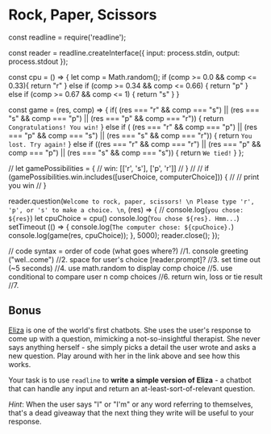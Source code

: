 # Rock, Paper, Scissors
const readline = require('readline');

const reader = readline.createInterface({
  input: process.stdin,
  output: process.stdout
});

const cpu = () => {
let comp = Math.random();
  if (comp >= 0.0 && comp <= 0.33){
    return "r"
  } else if (comp >= 0.34 && comp <= 0.66) {
    return "p"
  } else if (comp >= 0.67 && comp <= 1) {
    return "s"
  }
}

const game = (res, comp) => {
  if( (res === "r" && comp === "s") || (res === "s" && comp === "p") || (res === "p" && comp === "r")) {
    return `Congratulations! You win!`
  } else if ( (res === "r" && comp === "p") || (res === "p" && comp === "s") || (res === "s" && comp === "r")) {
    return `You lost. Try again!`
  } else if ((res === "r" && comp === "r") || (res === "p" && comp === "p") || (res === "s" && comp === "s")) {
    return `We tied!`
  }
};

// let gamePossibilities = {
//   win: [['r', 's'], ['p', 'r']]
// }
//
// if (gamePossibilities.win.includes([userChoice, computerChoice])) {
//   // print you win
// }

reader.question(`Welcome to rock, paper, scissors! \n Please type 'r', 'p', or 's' to make a choice. \n`, (res) => {
  // console.log(`you chose: ${res}`)
  let cpuChoice = cpu()
  console.log(`You chose ${res}. Hmm...`)
  setTimeout (() => {
    console.log(`The computer chose: ${cpuChoice}.`)
    console.log(game(res, cpuChoice));
  }, 5000);
  reader.close();
});

// code syntax = order of code (what goes where?)
//1. console greeting ("wel..come")
//2. space for user's choice [reader.prompt]?
//3. set time out (~5 seconds)
//4. use math.random to display comp choice
//5. use conditional to compare user n comp choices
//6. return win, loss or tie result
//7.


## Bonus

[Eliza](http://psych.fullerton.edu/mbirnbaum/psych101/Eliza.htm) is one of the world's first chatbots. She uses the user's response to come up with a question, mimicking a not-so-insightful therapist. She never says anything herself - she simply picks a detail the user wrote and asks a new question. Play around with her in the link above and see how this works.

Your task is to use `readline` to **write a simple version of Eliza** - a chatbot that can handle any input and return an at-least-sort-of-relevant question.

*Hint*: When the user says "I" or "I'm" or any word referring to themselves, that's a dead giveaway that the next thing they write will be useful to your response.
